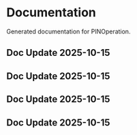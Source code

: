 # Documentation

Generated documentation for PINOperation.

## Doc Update 2025-10-15

## Doc Update 2025-10-15

## Doc Update 2025-10-15

## Doc Update 2025-10-15

